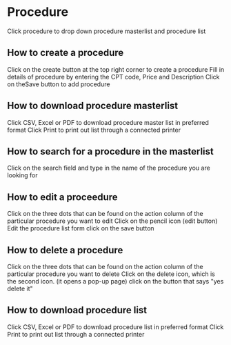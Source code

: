 # Procedure
Click procedure to drop down procedure masterlist and procedure list
## How to create a procedure
Click on the create button at the top right corner to create a procedure 
Fill in details of procedure by entering the CPT code, Price and Description 
Click on theSave button to add procedure 
## How to download procedure masterlist
Click CSV, Excel or PDF to download procedure master list in preferred format
Click Print to print out list through a connected printer
## How to search for a procedure in the masterlist
Click on the search field and type in the name of the procedure you are looking for
## How to edit a proceedure
Click on the three dots that can be found on the action column of the particular procedure you want to edit
Click on the pencil icon (edit button) 
Edit the procedure list form
click on the save button
## How to delete a procedure
Click on the three dots that can be found on the action column of the particular procedure you want to delete
Click on the delete icon, which is the second icon. (it opens a pop-up page)
click on the button that says "yes delete it"
## How to download procedure list
Click CSV, Excel or PDF to download procedure list in preferred format
Click Print to print out list through a connected printer
